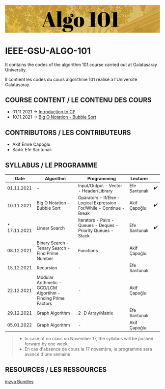 <img src="image/image.PNG" alt="a" width="1000"/>

# IEEE-GSU-ALGO-101

It contains the codes of the algorithm 101 course carried out at Galatasaray University.

Il contient les codes du cours algorithme 101 réalisé à l'Université Galatasaray.

## COURSE CONTENT / LE CONTENU DES COURS
* 01.11.2021 -> [Introduction to CP](introduction_01_11_21/intro.cpp)
* 10.11.2021 -> [Big O Notation - Bubble Sort](week2_10_11_21/)

## CONTRIBUTORS / LES CONTRIBUTEURS
* Akif Emre Çapoğlu
* Sadık Efe Sarıtunalı

## SYLLABUS / LE PROGRAMME
| Date | Algorithm  | Programming | Lecturer | |
| ------------- | ------------- | ------------- | ------------- |------------- |
| 01.11.2021  | -  | Input/Output - Vector - Header/Library | Efe Sarıtunalı  | :heavy_check_mark: |
| 10.11.2021  | Big O Notation - Bubble Sort   | Oparators - If/Else - Logical Expression - For/While - Continue - Break | Akif Çapoğlu  | :heavy_check_mark:  |
| * 17.11.2021  | Linear Search  | Iterators - Pairs - Queues - Deques - Priority Queues - Stack  | Efe Sarıtunalı  | :heavy_check_mark: |
| 08.12.2021  |  Binary Search - Tenary Search - Find Prime Number | Functions | Akif Çapoğlu  |  |
| 15.12.2021  | Recursion  | -  | Efe Sarıtunalı  |  |
| 22.12.2021  | Modular Arithmetic - GCD/LCM  Algortihm - Finding Prime Factors  | -  | Akif Çapoğlu  |  |
| 29.12.2021  | Graph Algorithm  | 2-D Array/Matrix  | Efe Sarıtunalı  |  |
| 05.01.2022  | Graph Algorithm  | -  | Akif Çapoğlu  |  |

> * In case of no class on November 17, the syllabus will be pushed forward by one week.
> * En cas d'absence de cours le 17 novembre, le programme sera avancé d'une semaine.

## RESOURCES / LES RESSOURCES
[inzva Bundles](https://github.com/inzva/Algorithm-Program)



